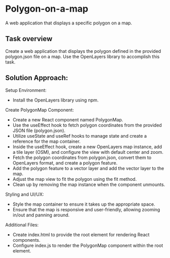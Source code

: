 # Polygon-on-a-map
A web application that displays a specific polygon on a map.


## Task overview
Create a web application that displays the polygon defined in the provided polygon.json file on a map. Use the OpenLayers library to accomplish this task.


## Solution Approach:

Setup Environment:
- Install the OpenLayers library using npm.

Create PolygonMap Component:
- Create a new React component named PolygonMap.
- Use the useEffect hook to fetch polygon coordinates from the provided JSON file (polygon.json).
- Utilize useState and useRef hooks to manage state and create a reference for the map container.
- Inside the useEffect hook, create a new OpenLayers map instance, add a tile layer (OSM), and configure the view with default center and zoom.
- Fetch the polygon coordinates from polygon.json, convert them to OpenLayers format, and create a polygon feature.
- Add the polygon feature to a vector layer and add the vector layer to the map.
- Adjust the map view to fit the polygon using the fit method.
- Clean up by removing the map instance when the component unmounts.

Styling and UI/UX:
- Style the map container to ensure it takes up the appropriate space.
- Ensure that the map is responsive and user-friendly, allowing zooming in/out and panning around.

Additional Files:
- Create index.html to provide the root element for rendering React components.
- Configure index.js to render the PolygonMap component within the root element.
